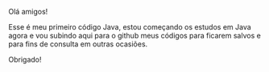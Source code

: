 Olá amigos!

Esse é meu primeiro código Java, estou começando os estudos em Java agora e vou subindo aqui para o github meus códigos para ficarem salvos e para fins de consulta em outras ocasiões.

Obrigado!
